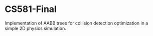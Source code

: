 # CS581-Final

Implementation of AABB trees for collision detection optimization in a simple 2D physics simulation.
